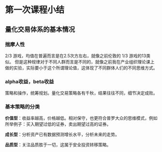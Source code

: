# 第一次课程小结

## 量化交易体系的基本情况

### 揣摩人性


2/3 游戏，均值在普遍而言是在2.5次方左右，就像之前伦敦的 1/3 游戏的13类似。
但是这种规律对于不同人群而言是不同的，就像之前我在产业组织理论课上做的实验，实际要小于这个所谓理论值，这体现了不同群体人们的不同思维方式。




### alpha收益，beta收益



策略和操作，统筹规划。量化交易策略各有千秋，结果往往不同，细节决定成败。



### 基本策略的分类

**价值型**：收益率越高，价格越低。相对保守，也更符合普罗大众的思维模式，例如所举例子：买入期望过低的证券，卖出期望过高的证券。

**成长型**：分析资产已有数据预测增长水平，分析未来的走势。

**品质型**：关注品质胜于一切，这属于安全投资转移策略。
